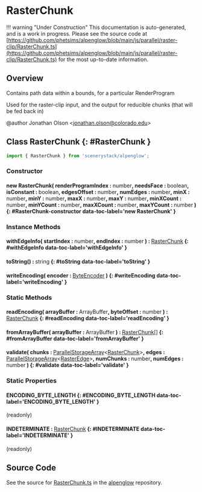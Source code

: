 # RasterChunk

!!! warning "Under Construction"
    This documentation is auto-generated, and is a work in progress. Please see the source code at
    [https://github.com/phetsims/alpenglow/blob/main/js/parallel/raster-clip/RasterChunk.ts](https://github.com/phetsims/alpenglow/blob/main/js/parallel/raster-clip/RasterChunk.ts) for the most up-to-date information.

## Overview

Contains path data within a bounds, for a particular RenderProgram

Used for the raster-clip input, and the output for reducible chunks (that will be fed back in)

@author Jonathan Olson &lt;jonathan.olson@colorado.edu&gt;

## Class RasterChunk {: #RasterChunk }


```js
import { RasterChunk } from 'scenerystack/alpenglow';
```
### Constructor

#### new RasterChunk( renderProgramIndex : <span style="font-weight: 400;"><span style="color: hsla(calc(var(--md-hue) + 180deg),80%,40%,1);">number</span></span>, needsFace : <span style="font-weight: 400;"><span style="color: hsla(calc(var(--md-hue) + 180deg),80%,40%,1);">boolean</span></span>, isConstant : <span style="font-weight: 400;"><span style="color: hsla(calc(var(--md-hue) + 180deg),80%,40%,1);">boolean</span></span>, edgesOffset : <span style="font-weight: 400;"><span style="color: hsla(calc(var(--md-hue) + 180deg),80%,40%,1);">number</span></span>, numEdges : <span style="font-weight: 400;"><span style="color: hsla(calc(var(--md-hue) + 180deg),80%,40%,1);">number</span></span>, minX : <span style="font-weight: 400;"><span style="color: hsla(calc(var(--md-hue) + 180deg),80%,40%,1);">number</span></span>, minY : <span style="font-weight: 400;"><span style="color: hsla(calc(var(--md-hue) + 180deg),80%,40%,1);">number</span></span>, maxX : <span style="font-weight: 400;"><span style="color: hsla(calc(var(--md-hue) + 180deg),80%,40%,1);">number</span></span>, maxY : <span style="font-weight: 400;"><span style="color: hsla(calc(var(--md-hue) + 180deg),80%,40%,1);">number</span></span>, minXCount : <span style="font-weight: 400;"><span style="color: hsla(calc(var(--md-hue) + 180deg),80%,40%,1);">number</span></span>, minYCount : <span style="font-weight: 400;"><span style="color: hsla(calc(var(--md-hue) + 180deg),80%,40%,1);">number</span></span>, maxXCount : <span style="font-weight: 400;"><span style="color: hsla(calc(var(--md-hue) + 180deg),80%,40%,1);">number</span></span>, maxYCount : <span style="font-weight: 400;"><span style="color: hsla(calc(var(--md-hue) + 180deg),80%,40%,1);">number</span></span> ) {: #RasterChunk-constructor data-toc-label='new RasterChunk' }

### Instance Methods

#### withEdgeInfo( startIndex : <span style="font-weight: 400;"><span style="color: hsla(calc(var(--md-hue) + 180deg),80%,40%,1);">number</span></span>, endIndex : <span style="font-weight: 400;"><span style="color: hsla(calc(var(--md-hue) + 180deg),80%,40%,1);">number</span></span> ) : <span style="font-weight: 400;">[RasterChunk](../alpenglow/RasterChunk.md)</span> {: #withEdgeInfo data-toc-label='withEdgeInfo' }

#### toString() : <span style="font-weight: 400;"><span style="color: hsla(calc(var(--md-hue) + 180deg),80%,40%,1);">string</span></span> {: #toString data-toc-label='toString' }

#### writeEncoding( encoder : <span style="font-weight: 400;">[ByteEncoder](../alpenglow/ByteEncoder.md)</span> ) {: #writeEncoding data-toc-label='writeEncoding' }

### Static Methods

#### readEncoding( arrayBuffer : <span style="font-weight: 400;">ArrayBuffer</span>, byteOffset : <span style="font-weight: 400;"><span style="color: hsla(calc(var(--md-hue) + 180deg),80%,40%,1);">number</span></span> ) : <span style="font-weight: 400;">[RasterChunk](../alpenglow/RasterChunk.md)</span> {: #readEncoding data-toc-label='readEncoding' }

#### fromArrayBuffer( arrayBuffer : <span style="font-weight: 400;">ArrayBuffer</span> ) : <span style="font-weight: 400;">[RasterChunk](../alpenglow/RasterChunk.md)[]</span> {: #fromArrayBuffer data-toc-label='fromArrayBuffer' }

#### validate( chunks : <span style="font-weight: 400;">[ParallelStorageArray](../alpenglow/ParallelStorageArray.md)&lt;[RasterChunk](../alpenglow/RasterChunk.md)&gt;</span>, edges : <span style="font-weight: 400;">[ParallelStorageArray](../alpenglow/ParallelStorageArray.md)&lt;[RasterEdge](../alpenglow/RasterEdge.md)&gt;</span>, numChunks : <span style="font-weight: 400;"><span style="color: hsla(calc(var(--md-hue) + 180deg),80%,40%,1);">number</span></span>, numEdges : <span style="font-weight: 400;"><span style="color: hsla(calc(var(--md-hue) + 180deg),80%,40%,1);">number</span></span> ) {: #validate data-toc-label='validate' }

### Static Properties

#### ENCODING_BYTE_LENGTH {: #ENCODING_BYTE_LENGTH data-toc-label='ENCODING_BYTE_LENGTH' }

(readonly)

#### INDETERMINATE : <span style="font-weight: 400;">[RasterChunk](../alpenglow/RasterChunk.md)</span> {: #INDETERMINATE data-toc-label='INDETERMINATE' }

(readonly)



## Source Code

See the source for [RasterChunk.ts](https://github.com/phetsims/alpenglow/blob/main/js/parallel/raster-clip/RasterChunk.ts) in the [alpenglow](https://github.com/phetsims/alpenglow) repository.
